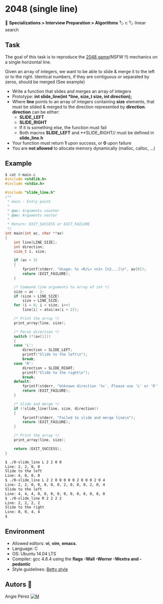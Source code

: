 #  2048 (single line)

📁 __Specializations > Interview Preparation > Algorithms__
🏷️  c 🏷️ linear search

## Task

The goal of this task is to reproduce the [2048 game](https://play2048.co/)(NSFW !!) mechanics on a single horizontal line.

Given an array of integers, we want to be able to slide & merge it to the left or to the right. Identical numbers, if they are contiguous or separated by zeros, should be merged (See example)

* Write a function that slides and merges an array of integers
* Prototype: **int slide_line(int \*line, size_t size, int direction);**
* Where **line** points to an array of integers containing **size** elements, that must be slided & merged to the direction represented by **direction**. **direction** can be either:
  * **SLIDE_LEFT**
  * **SLIDE_RIGHT**
  * If it is something else, the function must fail
  * Both macros **SLIDE_LEFT** and **SLIDE_RIGHT// must be defined in **slide_line.h**
* Your function must return **1** upon success, or **0** upon failure
* You are **not allowed** to allocate memory dynamically (malloc, calloc, …)

## Example

``` C
$ cat 0-main.c
#include <stdlib.h>
#include <stdio.h>

#include "slide_line.h"
/**
 * main - Entry point
 *
 * @ac: Arguments counter
 * @av: Arguments vector
 *
 * Return: EXIT_SUCCESS or EXIT_FAILURE
 */
int main(int ac, char **av)
{
    int line[LINE_SIZE];
    int direction;
    size_t i, size;

    if (ac < 3)
    {
        fprintf(stderr, "Usage: %s <R/L> <n1> [n2...]\n", av[0]);
        return (EXIT_FAILURE);
    }

    /* Command line arguments to array of int */
    size = ac - 2;
    if (size > LINE_SIZE)
        size = LINE_SIZE;
    for (i = 0; i < size; i++)
        line[i] = atoi(av[i + 2]);

    /* Print the array */
    print_array(line, size);

    /* Parse direction */
    switch (*(av[1]))
    {
    case 'L':
        direction = SLIDE_LEFT;
        printf("Slide to the left\n");
        break;
    case 'R':
        direction = SLIDE_RIGHT;
        printf("Slide to the right\n");
        break;
    default:
        fprintf(stderr, "Unknown direction '%c'. Please use 'L' or 'R'", *(av[1]));
        return (EXIT_FAILURE);
    }

    /* Slide and merge */
    if (!slide_line(line, size, direction))
    {
        fprintf(stderr, "Failed to slide and merge line\n");
        return (EXIT_FAILURE);
    }

    /* Print the array */
    print_array(line, size);

    return (EXIT_SUCCESS);
}
```

```bash
$ ./0-slide_line L 2 2 0 0
Line: 2, 2, 0, 0
Slide to the left
Line: 4, 0, 0, 0
$ ./0-slide_line L 2 2 0 0 0 0 0 2 0 0 0 2 0 4
Line: 2, 2, 0, 0, 0, 0, 0, 2, 0, 0, 0, 2, 0, 4
Slide to the left
Line: 4, 4, 4, 0, 0, 0, 0, 0, 0, 0, 0, 0, 0, 0
$ ./0-slide_line R 2 2 2 2
Line: 2, 2, 2, 2
Slide to the right
Line: 0, 0, 4, 4
$
```

## Environment

* Allowed editors: **vi**, **vim**, **emacs**.
* Language: C
* OS: Ubuntu 14.04 LTS
* Compiler: gcc 4.8.4 using the **flags -Wall -Werror -Wextra and -pedantic**
* Style guidelines: [Betty style](https://github.com/holbertonschool/Betty/wiki)

## Autors :ribbon:

Angie Pérez [![M](https://upload.wikimedia.org/wikipedia/fr/thumb/c/c8/Twitter_Bird.svg/30px-Twitter_Bird.svg.png)](https://twitter.com/xiommyperez)
